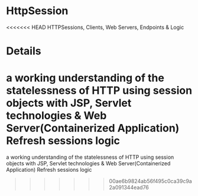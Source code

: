 # HttpSession
<<<<<<< HEAD
HTTPSessions, Clients, Web Servers, Endpoints &amp; Logic

# Details
a working understanding of the statelessness of HTTP using  session objects with JSP, Servlet technologies & Web Server(Containerized Application) Refresh sessions logic
=======
a working understanding of the statelessness of HTTP using  session objects with JSP, Servlet technologies &amp; Web Server(Containerized Application) Refresh sessions logic
>>>>>>> 00ae6b9824ab56f495c0ca39c9a2a091344ead76
